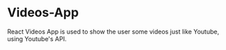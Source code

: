# Videos-App

React Videos App is used to show the user some videos just like Youtube, using Youtube's API.
